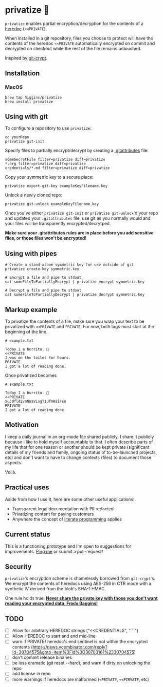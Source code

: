 privatize 👀
===================================================================================

`privatize` enables partial encryption/decryption for the contents of
a [heredoc](https://en.wikipedia.org/wiki/Here_document) (`<<PRIVATE`).

When installed in a git repository, files you choose to protect will
have the contents of the heredoc `<<PRIVATE` automatically encrypted
on commit and decrypted on checkout while the rest of the file remains
untouched.

Inspired by [git-crypt](https://github.com/AGWA/git-crypt).

## Installation
### MacOS
```
brew tap higgins/privatize
brew install privatize
```

## Using with git
To configure a repository to use `privatize`:
```
cd yourRepo
privatize git-init
```

Specify files to partially encrypt/decrypt by creating a
[.gitattributes](https://git-scm.com/book/en/v2/Customizing-Git-Git-Attributes)
file:

```
someSecretFile filter=privatize diff=privatize
*.org filter=privatize diff=privatize
credentials/*.md filter=privatize diff=privatize
```

Copy your symmetric key to a secure place:
```
privatize export-git-key exampleKeyFilename.key
```

Unlock a newly cloned repo:
```
privatize git-unlock exampleKeyFilename.key
```

Once you've either `privatize git-init` or `privatize git-unlock`'d
your repo and updated your `.gitattributes` file, use git as you
normally would and your files will be transparently
encrypted/decrytped.

**Make sure your .gitattributes rules are in place before you add
sensitive files, or those files won't be encrypted!**

## Using with pipes

```
# Create a stand-alone symmetric key for use outside of git
privatize create-key symmetric.key

# Encrypt a file and pipe to stdout
cat someFileToPartiallyEncrypt | privatize encrypt symmetric.key

# Decrypt a file and pipe to stdout
cat someFileToPartiallyDecrypt | privatize decrypt symmetric.key
```

## Markup example

To privatize the contents of a file, make sure you wrap your text to
be privatized with `<<PRIVATE` and `PRIVATE`. For now, both tags must
start at the beginning of the line.

```
# example.txt

Today I a burrito. 🌯
<<PRIVATE
I was on the toilet for hours.
PRIVATE
I got a lot of reading done.
```
Once privatized becomes

```
# example.txt

Today I a burrito. 🌯
<<PRIVATE
xuJ0fld2vmNWaVLogTIufmWsiFso
PRIVATE
I got a lot of reading done.
```

## Motivation

I keep a daily journal in an org-mode file shared publicly. I share it
publicly because I like to hold myself accountable to that. I often
describe parts of my life that for one reason or another should be
kept private (significant details of my friends and family, ongoing
status of to-be-launched projects, etc) and don't want to have to
change contexts (files) to document those aspects.

Voilà.

## Practical uses

Aside from how I use it, here are some other useful applications:

- Transparent legal documentation with PII redacted
- Privatizing content for paying customers
- Anywhere the concept of [literate
  programming](https://en.wikipedia.org/wiki/Literate_programming)
  applies


## Current status

This is a functioning prototype and I'm open to suggestions for
improvements. [Ping me](https://twitter.com/justinprojects) or submit
a pull-request!

## Security

`privatize`'s encryption scheme is shamelessly borrowed from
`git-crypt`'s. We encrypt the contents of heredocs using AES-256 in
CTR mode with a synthetic IV derived from the blob's SHA-1 HMAC.

One rule holds true:
[**Never share the private key with those you don't want reading your encrypted data, Frodo Baggins!**](https://www.youtube.com/watch?v=iThtELZvfPs)

## TODO
- [ ] Allow for arbitrary HEREDOC strings ("<<CREDENTIALS", "```")
- [ ] Allow HEREDOC to start and end mid-line
- [ ] warn if PRIVATE/ heredoc's end sentinel is not within the encrypted contents (https://news.ycombinator.com/reply?id=30704575&goto=item%3Fid%3D30703161%2330704575)
- [ ] don't commit release binaries
- [ ] be less dramatic (git reset --hard), and warn if dirty on unlocking the repo
- [ ] add license in repo
- [ ] more warnings if heredocs are malformed (`<PRIVATE`, `<<PIRVATE`, etc)
